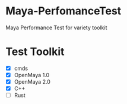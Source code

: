 # Maya-PerfomanceTest
Maya Performance Test for variety toolkit

# Test Toolkit

- [x] cmds
- [x] OpenMaya 1.0
- [x] OpenMaya 2.0
- [x] C++
- [ ] Rust
